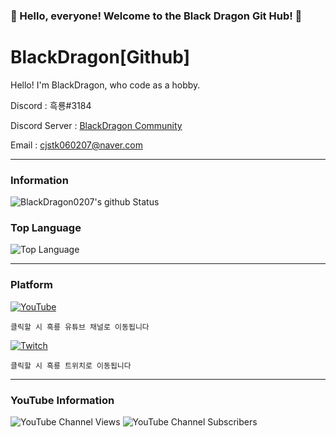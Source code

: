 ### 🎉 Hello, everyone! Welcome to the Black Dragon Git Hub! 🎉

# BlackDragon[Github]
Hello! I'm BlackDragon, who code as a hobby.

Discord : 흑룡#3184

Discord Server : [BlackDragon Community](https://discord.gg/XCpAAYY)

Email : [cjstk060207@naver.com](mailto:norhu1130@naver.com)

---

### Information
![BlackDragon0207's github Status](https://github-readme-stats.vercel.app/api?username=BlackDragon0207&show_icons=true&theme=tokyonight)

### Top Language
![Top Language](https://github-readme-stats.vercel.app/api/top-langs/?username=BlackDragon0207&theme=tokyonight)<br/>

---

### Platform
[![YouTube](https://cdn.discordapp.com/attachments/872798553049792522/884768979997052928/youtube.png)](https://www.youtube.com/channel/UCm-43e3QtutTBrlD-MuUM1A)

```클릭할 시 흑룡 유튜브 채널로 이동됩니다```

[![Twitch](https://cdn.discordapp.com/attachments/872798553049792522/884768998766567454/626552936784199691.png)](https://www.twitch.tv/bjblackdragon)

```클릭할 시 흑룡 트위치로 이동됩니다```

---

### YouTube Information
![YouTube Channel Views](https://img.shields.io/youtube/channel/views/UCm-43e3QtutTBrlD-MuUM1A?style=social)
![YouTube Channel Subscribers](https://img.shields.io/youtube/channel/subscribers/UCm-43e3QtutTBrlD-MuUM1A?style=social)
 
